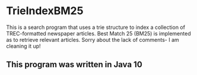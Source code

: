 # TrieIndexBM25
This is a search program that uses a trie structure to index a collection of TREC-formatted newspaper articles. Best Match 25 (BM25) is implemented as to retrieve relevant articles. Sorry about the lack of comments- I am cleaning it up!

## This program was written in Java 10
